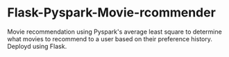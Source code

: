 # Flask-Pyspark-Movie-rcommender

Movie recommendation using Pyspark's average least square to determine what movies to recommend to a user based on their preference history. Deployd using Flask.
